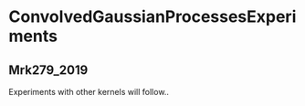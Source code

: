 # ConvolvedGaussianProcessesExperiments

## Mrk279_2019


Experiments with other kernels will follow..
